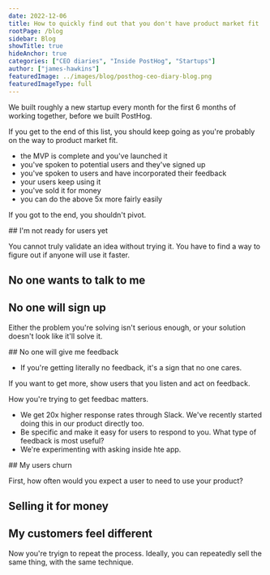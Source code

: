 ```yaml
---
date: 2022-12-06
title: How to quickly find out that you don't have product market fit
rootPage: /blog
sidebar: Blog
showTitle: true
hideAnchor: true
categories: ["CEO diaries", "Inside PostHog", "Startups"]
author: ["james-hawkins"]
featuredImage: ../images/blog/posthog-ceo-diary-blog.png
featuredImageType: full
---
```


We built roughly a new startup every month for the first 6 months of working together, before we built PostHog.

If you get to the end of this list, you should keep going as you're probably on the way to product market fit.

* the MVP is complete and you've launched it
* you've spoken to potential users and they've signed up
* you've spoken to users and have incorporated their feedback
* your users keep using it
* you've sold it for money
* you can do the above 5x more fairly easily

If you got to the end, you shouldn't pivot.

## I'm not ready for users yet

You cannot truly validate an idea without trying it. You have to find a way to figure out if anyone will use it faster.

## No one wants to talk to me



## No one will sign up

Either the problem you're solving isn't serious enough, or your solution doesn't look like it'll solve it.

## No one will give me feedback

* If you're getting literally no feedback, it's a sign that no one cares. 

If you want to get more, show users that you listen and act on feedback.

<INSERT IMAGE OF A SLACK DISCUSSION WHERE WE DO THIS>

How you're trying to get feedbac matters.

* We get 20x higher response rates through Slack. We've recently started doing this in our product directly too.
* Be specific and make it easy for users to respond to you. What type of feedback is most useful?
* We're experimenting with asking inside hte app.

## My users churn

First, how often would you expect a user to need to use your product?

## Selling it for money



## My customers feel different

Now you're tryign to repeat the process. Ideally, you can repeatedly sell the same thing, with the same technique. 